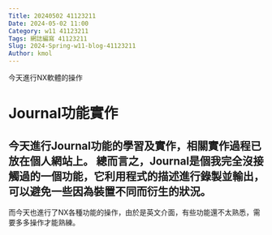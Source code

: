 ```yaml
---
Title: 20240502 41123211
Date: 2024-05-02 11:00
Category: w11 41123211
Tags: 網誌編寫 41123211
Slug: 2024-Spring-w11-blog-41123211
Author: kmol
---
```


今天進行NX軟體的操作

<!-- PELICAN_END_SUMMARY -->

# Journal功能實作
今天進行Journal功能的學習及實作，相關實作過程已放在個人網站上。
總而言之，Journal是個我完全沒接觸過的一個功能，它利用程式的描述進行錄製並輸出，可以避免一些因為裝置不同而衍生的狀況。
-
而今天也進行了NX各種功能的操作，由於是英文介面，有些功能還不太熟悉，需要多多操作才能熟練。